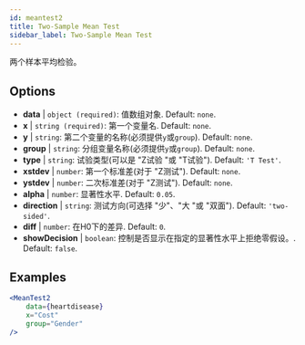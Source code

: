 ```yaml
---
id: meantest2
title: Two-Sample Mean Test
sidebar_label: Two-Sample Mean Test
---
```


两个样本平均检验。

## Options

* __data__ | `object (required)`: 值数组对象. Default: `none`.
* __x__ | `string (required)`: 第一个变量名. Default: `none`.
* __y__ | `string`: 第二个变量的名称(必须提供`y`或`group`). Default: `none`.
* __group__ | `string`: 分组变量名称(必须提供`y`或`group`). Default: `none`.
* __type__ | `string`: 试验类型(可以是 "Z试验 "或 "T试验"). Default: `'T Test'`.
* __xstdev__ | `number`: 第一个标准差(对于 "Z测试"). Default: `none`.
* __ystdev__ | `number`: 二次标准差(对于 "Z测试"). Default: `none`.
* __alpha__ | `number`: 显著性水平. Default: `0.05`.
* __direction__ | `string`: 测试方向(可选择 "少"、"大 "或 "双面"). Default: `'two-sided'`.
* __diff__ | `number`: 在H0下的差异. Default: `0`.
* __showDecision__ | `boolean`: 控制是否显示在指定的显著性水平上拒绝零假设。. Default: `false`.


## Examples

```jsx live
<MeanTest2
    data={heartdisease} 
    x="Cost"
    group="Gender"
/>
```
